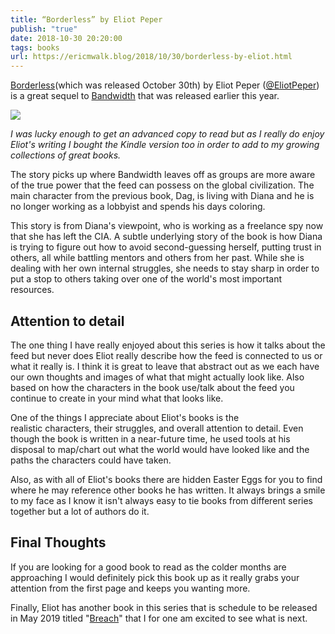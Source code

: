 ```yaml
---
title: “Borderless” by Eliot Peper
publish: "true"
date: 2018-10-30 20:20:00
tags: books
url: https://ericmwalk.blog/2018/10/30/borderless-by-eliot.html
---
```


[Borderless](https://www.amazon.com/Borderless-Analog-Novel-Eliot-Peper/dp/1503904725/)(which was released October 30th) by Eliot Peper ([@EliotPeper](https://twitter.com/eliotpepe)) is a great sequel to [Bandwidth](https://ericmwalk.blog/2018/04/01/bandwidth-by-eliot.html) that was released earlier this year.

[![](https://ericmwalk.blog/uploads/2021/2ba3030f2a.jpg)](https://www.amazon.com/Borderless-Analog-Novel-Eliot-Peper/dp/1503904725)

*I was lucky enough to get an advanced copy to read but as I really do enjoy Eliot's writing I bought the Kindle version too in order to add to my growing collections of great books.*

The story picks up where Bandwidth leaves off as groups are more aware of the true power that the feed can possess on the global civilization. The main character from the previous book, Dag, is living with Diana and he is no longer working as a lobbyist and spends his days coloring. 

This story is from Diana's viewpoint, who is working as a freelance spy now that she has left the CIA. A subtle underlying story of the book is how Diana is trying to figure out how to avoid second-guessing herself, putting trust in others, all while battling mentors and others from her past. While she is dealing with her own internal struggles, she needs to stay sharp in order to put a stop to others taking over one of the world's most important resources.

## Attention to detail
The one thing I have really enjoyed about this series is how it talks about the feed but never does Eliot really describe how the feed is connected to us or what it really is. I think it is great to leave that abstract out as we each have our own thoughts and images of what that might actually look like. Also based on how the characters in the book use/talk about the feed you continue to create in your mind what that looks like.

One of the things I appreciate about Eliot's books is the realistic characters, their struggles, and overall attention to detail. Even though the book is written in a near-future time, he used tools at his disposal to map/chart out what the world would have looked like and the paths the characters could have taken.

Also, as with all of Eliot's books there are hidden Easter Eggs for you to find where he may reference other books he has written. It always brings a smile to my face as I know it isn't always easy to tie books from different series together but a lot of authors do it.

## Final Thoughts
If you are looking for a good book to read as the colder months are approaching I would definitely pick this book up as it really grabs your attention from the first page and keeps you wanting more.

Finally, Eliot has another book in this series that is schedule to be released in May 2019 titled "[Breach](https://www.amazon.com/Breach-Analog-Novel-Eliot-Peper/dp/1542044596/)" that I for one am excited to see what is next.